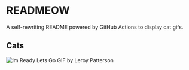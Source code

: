 # READMEOW

A self-rewriting README powered by GitHub Actions to display cat gifs.

## Cats

![Im Ready Lets Go GIF by Leroy Patterson](https://media0.giphy.com/media/CjmvTCZf2U3p09Cn0h/200.gif?cid=9acd02darak3ky7tsigorjgm7juxm4o6qlboovmwht8l991y&ep=v1_gifs_search&rid=200.gif&ct=g)
